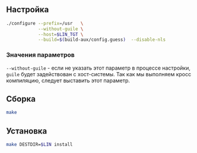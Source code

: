 <!-- Этот шаблон  можно использовавть для инструкции по сборке пакета. Каркас. -->

<package-info :package="package" showsbu></package-info>

<script>
		new Vue({
		el: '#main',
		data: { package: {} },
		mounted: function () {
				this.getPackage('make');
		},
		methods: {
			getPackage: function(name) {
					getPackage(name)
					.then(response => this.package = response);
			},
		}
  })
</script>

## Настройка

```bash
./configure --prefix=/usr   \
            --without-guile \
            --host=$LIN_TGT \
            --build=$(build-aux/config.guess)  --disable-nls
```

### Значения параметров

`--without-guile` - если не указать этот параметр в процессе настройки, `guile` будет задействован с хост-системы. Так как мы выполняем кросс компиляцию, следует выставить этот параметр.

## Сборка

```bash
make
```

## Установка

```bash
make DESTDIR=$LIN install
```
